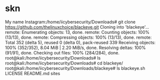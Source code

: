 # skn
My name
Instagram:/home/iicybersecurity/Downloads# git clone https://github.com/thelinuxchoice/blackeye.git
 Cloning into 'blackeye'…
 remote: Enumerating objects: 13, done.
 remote: Counting objects: 100% (13/13), done.
 remote: Compressing objects: 100% (13/13), done.
 remote: Total 352 (delta 5), reused 0 (delta 0), pack-reused 339
 Receiving objects: 100% (352/352), 8.04 MiB | 2.20 MiB/s, done.
 Resolving deltas: 100% (91/91), done.
 Checking out files: 100% (284/284), done.
 root@kali:/home/iicybersecurity/Downloads# ls
 root@kali:/home/iicybersecurity/Downloads# cd blackeye/
 root@kali:/home/iicybersecurity/Downloads/blackeye# ls
 blackeye.sh  LICENSE  README.md  sites
